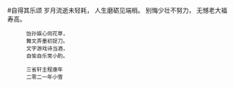#自得其乐颂
          岁月流逝未轻耗，
          人生磨砺见端梢。
          别悔少壮不努力，
          无憾老大福寿高。

         
          饴孙娱心伺花草，
          舞文弄墨初捉刀。
          文字游戏诗当酒，
          自愉自乐常小酌。

          三省轩主程康年
          二零二一年小雪
      
